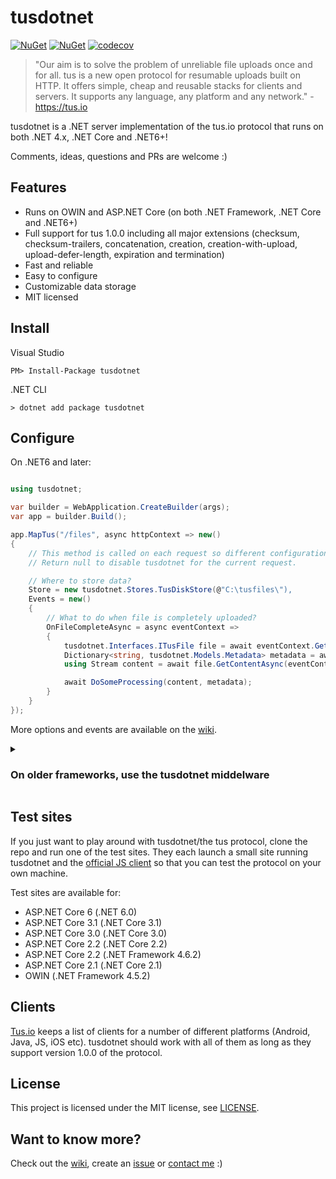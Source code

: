 # tusdotnet

[![NuGet](https://img.shields.io/nuget/v/tusdotnet.svg?color=blue&style=popout-square)](https://www.nuget.org/packages/tusdotnet) [![NuGet](https://img.shields.io/nuget/dt/tusdotnet.svg?color=blue&style=popout-square)](https://www.nuget.org/packages/tusdotnet) [![codecov](https://img.shields.io/codecov/c/github/tusdotnet/tusdotnet.svg?color=blue&style=popout-square)](https://codecov.io/gh/tusdotnet/tusdotnet)

>"Our aim is to solve the problem of unreliable file uploads once and for all. tus is a new open protocol for resumable uploads built on HTTP. It offers simple, cheap and reusable stacks for clients and servers. It supports any language, any platform and any network." - https://tus.io

tusdotnet is a .NET server implementation of the tus.io protocol that runs on both .NET 4.x, .NET Core and .NET6+!

Comments, ideas, questions and PRs are welcome :)

## Features

* Runs on OWIN and ASP.NET Core (on both .NET Framework, .NET Core and .NET6+)
* Full support for tus 1.0.0 including all major extensions (checksum, checksum-trailers, concatenation, creation, creation-with-upload, upload-defer-length, expiration and termination)
* Fast and reliable
* Easy to configure
* Customizable data storage
* MIT licensed

## Install

Visual Studio

``PM> Install-Package tusdotnet``

.NET CLI

``> dotnet add package tusdotnet``

## Configure

On .NET6 and later:
```csharp

using tusdotnet;

var builder = WebApplication.CreateBuilder(args);
var app = builder.Build();

app.MapTus("/files", async httpContext => new()
{
    // This method is called on each request so different configurations can be returned per user, domain, path etc.
    // Return null to disable tusdotnet for the current request.

    // Where to store data?
    Store = new tusdotnet.Stores.TusDiskStore(@"C:\tusfiles\"),
    Events = new()
    {
        // What to do when file is completely uploaded?
        OnFileCompleteAsync = async eventContext =>
        {
            tusdotnet.Interfaces.ITusFile file = await eventContext.GetFileAsync();
            Dictionary<string, tusdotnet.Models.Metadata> metadata = await file.GetMetadataAsync(eventContext.CancellationToken);
            using Stream content = await file.GetContentAsync(eventContext.CancellationToken);

            await DoSomeProcessing(content, metadata);
        }
    }
});

```

 More options and events are available on the [wiki](https://github.com/tusdotnet/tusdotnet/wiki/Configuration).

<details>
<summary><h3>On older frameworks, use the tusdotnet middelware</h3></summary>

Create your Startup class as you would normally do. Add a using statement for `tusdotnet` and run `UseTus` on the app builder. More options and events are available on the [wiki](https://github.com/tusdotnet/tusdotnet/wiki/Configuration).

```csharp

app.UseTus(httpContext => new DefaultTusConfiguration
{
    // This method is called on each request so different configurations can be returned per user, domain, path etc.
    // Return null to disable tusdotnet for the current request.

    // c:\tusfiles is where to store files
    Store = new TusDiskStore(@"C:\tusfiles\"),
    // On what url should we listen for uploads?
    UrlPath = "/files",
    Events = new Events
    {
        OnFileCompleteAsync = async eventContext =>
        {
            ITusFile file = await eventContext.GetFileAsync();
            Dictionary<string, Metadata> metadata = await file.GetMetadataAsync(eventContext.CancellationToken);
            using Stream content = await file.GetContentAsync(eventContext.CancellationToken);

            await DoSomeProcessing(content, metadata);
        }
    }
});

```
</details>

## Test sites

If you just want to play around with tusdotnet/the tus protocol, clone the repo and run one of the test sites. They each launch a small site running tusdotnet and the [official JS client](https://github.com/tus/tus-js-client) so that you can test the protocol on your own machine. 

Test sites are available for:

* ASP.NET Core 6 (.NET 6.0)
* ASP.NET Core 3.1 (.NET Core 3.1)
* ASP.NET Core 3.0 (.NET Core 3.0)
* ASP.NET Core 2.2 (.NET Core 2.2)
* ASP.NET Core 2.2 (.NET Framework 4.6.2)
* ASP.NET Core 2.1 (.NET Core 2.1)
* OWIN (.NET Framework 4.5.2)

## Clients

[Tus.io](http://tus.io/implementations.html) keeps a list of clients for a number of different platforms (Android, Java, JS, iOS etc). tusdotnet should work with all of them as long as they support version 1.0.0 of the protocol.

## License

This project is licensed under the MIT license, see [LICENSE](LICENSE).

## Want to know more?

Check out the [wiki](https://github.com/tusdotnet/tusdotnet/wiki), create an [issue](https://github.com/tusdotnet/tusdotnet/issues) or [contact me](https://twitter.com/DevLifeOfStefan) :)
